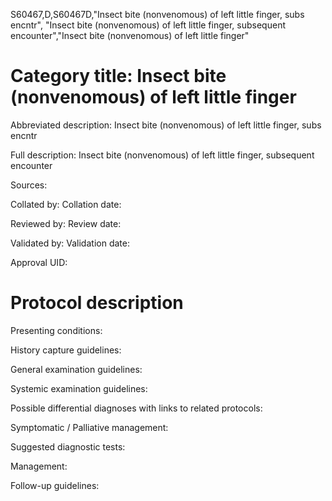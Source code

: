 S60467,D,S60467D,"Insect bite (nonvenomous) of left little finger, subs encntr", "Insect bite (nonvenomous) of left little finger, subsequent encounter","Insect bite (nonvenomous) of left little finger"
# Category title: Insect bite (nonvenomous) of left little finger

Abbreviated description: Insect bite (nonvenomous) of left little finger, subs encntr

Full description: Insect bite (nonvenomous) of left little finger, subsequent encounter

Sources:

Collated by:
Collation date:

Reviewed by:
Review date:

Validated by:
Validation date:

Approval UID:

# Protocol description

Presenting conditions:

History capture guidelines:

General examination guidelines:

Systemic examination guidelines:

Possible differential diagnoses with links to related protocols:

Symptomatic / Palliative management:

Suggested diagnostic tests:

Management:

Follow-up guidelines:

